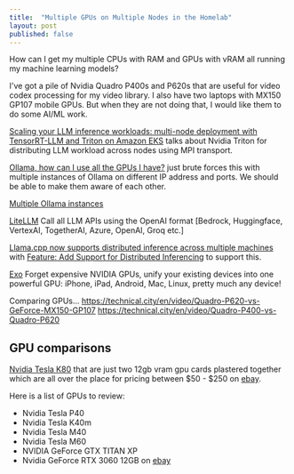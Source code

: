 ```yaml
---
title:  "Multiple GPUs on Multiple Nodes in the Homelab"
layout: post
published: false
---
```


How can I get my multiple CPUs with RAM and GPUs with vRAM all running my machine learning models?

I've got a pile of Nvidia Quadro P400s and P620s that are useful for video codex processing for my video library. I also have two laptops with MX150 GP107 mobile GPUs. But when they are not doing that, I would like them to do some AI/ML work.

<!-- excerpt-end -->

[Scaling your LLM inference workloads: multi-node deployment with TensorRT-LLM and Triton on Amazon EKS](https://aws.amazon.com/blogs/hpc/scaling-your-llm-inference-workloads-multi-node-deployment-with-tensorrt-llm-and-triton-on-amazon-eks/) talks about Nvidia Triton for distributing LLM workload across nodes using MPI transport.

[Ollama, how can I use all the GPUs I have?](https://stackoverflow.com/questions/78481760/ollama-how-can-i-use-all-the-gpus-i-have) just brute forces this with multiple instances of Ollama on different IP address and ports. We should be able to make them aware of each other.

[Multiple Ollama instances](https://github.com/open-webui/open-webui/issues/278)

[LiteLLM](https://github.com/BerriAI/litellm) Call all LLM APIs using the OpenAI format [Bedrock, Huggingface, VertexAI, TogetherAI, Azure, OpenAI, Groq etc.]

[Llama.cpp now supports distributed inference across multiple machines](https://github.com/ollama/ollama/issues/4643) with [Feature: Add Support for Distributed Inferencing](https://github.com/ollama/ollama/pull/6729) to support this.

[Exo](https://github.com/exo-explore/exo) Forget expensive NVIDIA GPUs, unify your existing devices into one powerful GPU: iPhone, iPad, Android, Mac, Linux, pretty much any device!

Comparing GPUs...
https://technical.city/en/video/Quadro-P620-vs-GeForce-MX150-GP107
https://technical.city/en/video/Quadro-P400-vs-Quadro-P620

## GPU comparisons

[Nvidia Tesla K80](https://www.nvidia.com/en-gb/data-center/tesla-k80/) that are just two 12gb vram gpu cards plastered together which are all over the place for pricing between $50 - $250 on [ebay](https://www.ebay.com/itm/285269093876).

Here is a list of GPUs to review:

* Nvidia Tesla P40
* Nvidia Tesla K40m
* Nvidia Tesla M40
* Nvidia Tesla M60
* NVIDIA GeForce GTX TITAN XP
* Nvidia GeForce RTX 3060 12GB on [ebay](https://www.ebay.com/itm/126046122624)
